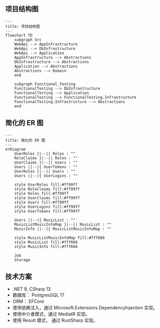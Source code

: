 ## 项目结构图
```mermaid
---
title: 项目结构图
---
flowchart TD
    subgraph Src
    WebApi --> AppInfrastructure
    WebApi --> DbInfrastructure
    WebApi --> Application
    AppInfrastructure --> Abstractions
    DbInfrastructure --> Abstractions
    Application --> Abstractions
    Abstractions --> Domain
    end

    subgraph Functional_Testing
    FunctionalTesting --> DbInfrastructure
    FunctionalTesting --> Application
    FunctionalTesting --> FunctionalTesting.Infrastructure
    FunctionalTesting.Infrastructure --> Abstractions
    end
```

## 简化的 ER 图
```mermaid
---
title: 简化的 ER 图
---
erDiagram
    UserRoles }|--|| Roles : ""
    RoleClaims }|--|| Roles : ""
    UserClaims }|--|| Users : ""
    Users ||--|{ UserTokens : ""
    UserRoles }|--|| Users : ""
    Users ||--|{ UserLogins : ""

    style UserRoles fill:#ff99ff
    style RoleClaims fill:#ff99ff
    style Roles fill:#ff99ff
    style UserClaims fill:#ff99ff
    style Users fill:#ff99ff
    style UserLogins fill:#ff99ff
    style UserTokens fill:#ff99ff

    Users ||--|{ MusicList : ""
    MusicListMusicInfoMap }|--|| MusicList : ""
    MusicInfo ||--|{ MusicListMusicInfoMap : ""

    style MusicListMusicInfoMap fill:#fff666
    style MusicList fill:#fff666
    style MusicInfo fill:#fff666

    Job
    Storage
```

## 技术方案
* .NET 9, CSharp 13
* 数据库： PostgresSQL 17
* ORM： EFCore
* 使用依赖注入，通过 Microsoft.Extensions.DependencyInjection 实现。
* 使用中介者模式，通过 MediatR 实现。
* 使用 Result 模式， 通过 RustSharp 实现。